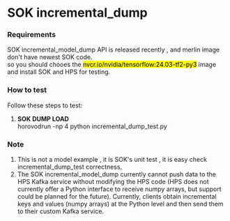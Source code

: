 # SOK incremental_dump

### Requirements

SOK incremental_model_dump API is released recently , and merlin image don't have newest SOK code.  
so you should chooes the <mark>nvcr.io/nvidia/tensorflow:24.03-tf2-py3</mark> image and install SOK and HPS for testing.

### How to test
Follow these steps to test:

1. **SOK DUMP LOAD**  
   horovodrun -np 4 python incremental_dump_test.py 

### Note

1.  This is not a model example , it is SOK's unit test , it is easy check incremental_dump_test correctness.  
2.  The SOK incremental_model_dump currently cannot push data to the HPS Kafka service without modifying the HPS code (HPS does not currently offer a Python interface to receive numpy arrays, but support could be planned for the future). Currently, clients obtain incremental keys and values (numpy arrays) at the Python level and then send them to their custom Kafka service.
 
